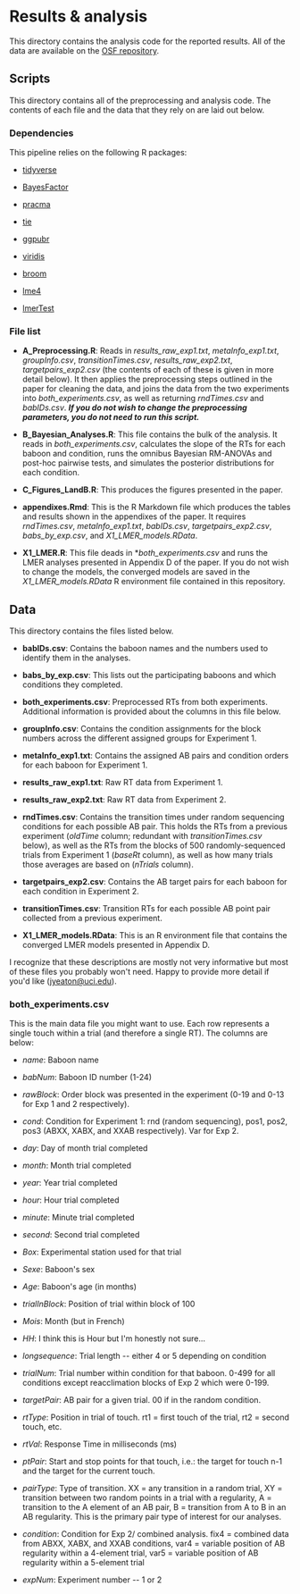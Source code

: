 # Results & analysis

This directory contains the analysis code for the reported results. All of the data are available on the [OSF repository](https://osf.io/q9z2m/).

## Scripts

This directory contains all of the preprocessing and analysis code. The contents of each file and the data that they rely on are laid out below.

### Dependencies
This pipeline relies on the following R packages:
  
- [tidyverse](https://www.tidyverse.org/)

- [BayesFactor](https://cran.r-project.org/web/packages/BayesFactor/index.html)

- [pracma](https://cran.r-project.org/web/packages/pracma/index.html)

- [tie](https://rdrr.io/github/romainfrancois/tie/)

- [ggpubr](https://cran.r-project.org/web/packages/ggpubr/index.html)

- [viridis](https://cran.r-project.org/web/packages/viridis/index.html)

- [broom](https://cran.r-project.org/web/packages/broom/index.html)

- [lme4](https://cran.r-project.org/web/packages/lme4/index.html)

- [lmerTest](https://cran.r-project.org/web/packages/lmerTest/index.html)


### File list

- **A_Preprocessing.R**: Reads in *results_raw_exp1.txt*, *metaInfo_exp1.txt*, *groupInfo.csv*, *transitionTimes.csv*, *results_raw_exp2.txt*, *targetpairs_exp2.csv* (the contents of each of these is given in more detail below). It then applies the preprocessing steps outlined in the paper for cleaning the data, and joins the data from the two experiments into *both_experiments.csv*, as well as returning *rndTimes.csv* and *babIDs.csv*. _**If you do not wish to change the preprocessing parameters, you do not need to run this script.**_

- **B_Bayesian_Analyses.R**: This file contains the bulk of the analysis. It reads in *both_experiments.csv*, calculates the slope of the RTs for each baboon and condition, runs the omnibus Bayesian RM-ANOVAs and post-hoc pairwise tests, and simulates the posterior distributions for each condition.

- **C_Figures_LandB.R**: This produces the figures presented in the paper.

- **appendixes.Rmd**: This is the R Markdown file which produces the tables and results shown in the appendixes of the paper. It requires *rndTimes.csv*, *metaInfo_exp1.txt*, *babIDs.csv*, *targetpairs_exp2.csv*, *babs_by_exp.csv*, and *X1_LMER_models.RData*.

- **X1_LMER.R**: This file deads in **both_experiments.csv* and runs the LMER analyses presented in Appendix D of the paper. If you do not wish to change the models, the converged models are saved in the *X1_LMER_models.RData* R environment file contained in this repository.

## Data
This directory contains the files listed below. 

- **babIDs.csv**: Contains the baboon names and the numbers used to identify them in the analyses.

- **babs_by_exp.csv**: This lists out the participating baboons and which conditions they completed.

- **both_experiments.csv**: Preprocessed RTs from both experiments. Additional information is provided about the columns in this file below.

- **groupInfo.csv**: Contains the condition assignments for the block numbers across the different assigned groups for Experiment 1.

- **metaInfo_exp1.txt**: Contains the assigned AB pairs and condition orders for each baboon for Experiment 1.

- **results_raw_exp1.txt**: Raw RT data from Experiment 1.

- **results_raw_exp2.txt**: Raw RT data from Experiment 2.

- **rndTimes.csv**: Contains the transition times under random sequencing conditions for each possible AB pair. This holds the RTs from a previous experiment (_oldTime_ column; redundant with *transitionTimes.csv* below), as well as the RTs from the blocks of 500 randomly-sequenced trials from Experiment 1 (_baseRt_ column), as well as how many trials those averages are based on (_nTrials_ column). 

- **targetpairs_exp2.csv**: Contains the AB target pairs for each baboon for each condition in Experiment 2.

- **transitionTimes.csv**: Transition RTs for each possible AB point pair collected from a previous experiment.

- **X1_LMER_models.RData**: This is an R environment file that contains the converged LMER models presented in Appendix D.

I recognize that these descriptions are mostly not very informative but most of these files you probably won't need. Happy to provide more detail if you'd like (jyeaton@uci.edu).

### both_experiments.csv
This is the main data file you might want to use. Each row represents a single touch within a trial (and therefore a single RT). The columns are below:
  
  - *name*: Baboon name

- *babNum*: Baboon ID number (1-24)

- *rawBlock*: Order block was presented in the experiment (0-19 and 0-13 for Exp 1 and 2 respectively).

- *cond*: Condition for Experiment 1: rnd (random sequencing), pos1, pos2, pos3 (ABXX, XABX, and XXAB respectively). Var for Exp 2.

- *day*: Day of month trial completed

- *month*: Month trial completed

- *year*: Year trial completed

- *hour*: Hour trial completed

- *minute*: Minute trial completed

- *second*: Second trial completed

- *Box*: Experimental station used for that trial

- *Sexe*: Baboon's sex

- *Age*: Baboon's age (in months)

- *trialInBlock*: Position of trial within block of 100

- *Mois*: Month (but in French)

- *HH*: I think this is Hour but I'm honestly not sure...

- *longsequence*: Trial length -- either 4 or 5 depending on condition

- *trialNum*: Trial number within condition for that baboon. 0-499 for all conditions except reacclimation blocks of Exp 2 which were 0-199.

- *targetPair*: AB pair for a given trial. 00 if in the random condition.

- *rtType*: Position in trial of touch. rt1 = first touch of the trial, rt2 = second touch, etc.

- *rtVal*: Response Time in milliseconds (ms)

- *ptPair*: Start and stop points for that touch, i.e.: the target for touch n-1 and the target for the current touch.

- *pairType*: Type of transition. XX = any transition in a random trial, XY = transition between two random points in a trial with a regularity, A = transition to the A element of an AB pair, B = transition from A to B in an AB regularity. This is the primary pair type of interest for our analyses.

- *condition*: Condition for Exp 2/ combined analysis. fix4 = combined data from ABXX, XABX, and XXAB conditions, var4 = variable position of AB regularity within a 4-element trial, var5 = variable position of AB regularity within a 5-element trial

- *expNum*: Experiment number -- 1 or 2


